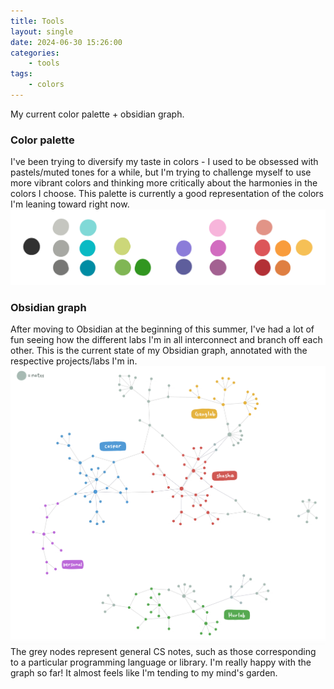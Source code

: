 ```yaml
---
title: Tools
layout: single
date: 2024-06-30 15:26:00
categories:
    - tools
tags:
    - colors
---
```

My current color palette + obsidian graph.

### Color palette
I've been trying to diversify my taste in colors - I used to be obsessed with pastels/muted tones for a while, but I'm trying to challenge myself to use more vibrant colors and thinking more critically about the harmonies in the colors I choose. This palette is currently a good representation of the colors I'm leaning toward right now.
![fav palette](/assets/images/fav_palette.jpg)

### Obsidian graph
After moving to Obsidian at the beginning of this summer, I've had a lot of fun seeing how the different labs I'm in all interconnect and branch off each other. This is the current state of my Obsidian graph, annotated with the respective projects/labs I'm in.
![obsidian graph](/assets/images/obsidian_graph.png)
The grey nodes represent general CS notes, such as those corresponding to a particular programming language or library. I'm really happy with the graph so far! It almost feels like I'm tending to my mind's garden.
